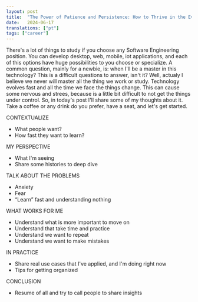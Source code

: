 ```yaml
---
layout: post
title:  "The Power of Patience and Persistence: How to Thrive in the Ever-Evolving Tech Landscape"
date:   2024-06-17
translations: ["pt"]
tags: ["career"]
---
```


<p class="intro"><span class="dropcap">T</span>here's a lot of things to study if you choose any Software Engineering position. You can develop desktop, web, mobile, iot applications, and each of this options have huge possibilities to you choose or specialize. A common question, mainly for a newbie, is: when I'll be a master in this technology? This is a difficult questions to answer, isn't it? Well, actualy I believe we never will master all the thing we work or study. Technology evolves fast and all the time we face the things change. This can cause some nervous and strees, because is a little bit difficult to not get the things under control. So, in today's post I'll share some of my thoughts about it. Take a coffee or any drink do you prefer, have a seat, and let's get started.</p>


CONTEXTUALIZE
- What people want?
- How fast they want to learn?

MY PERSPECTIVE
- What I'm seeing
- Share some histories to deep dive

TALK ABOUT THE PROBLEMS
- Anxiety
- Fear
- “Learn” fast and understanding nothing

WHAT WORKS FOR ME
- Understand what is more important to move on
- Understand that take time and practice
- Understand we want to repeat
- Understand we want to make mistakes

IN PRACTICE
- Share real use cases that I've applied, and I'm doing right now
- Tips for getting organized

CONCLUSION
- Resume of all and try to call people to share insights
